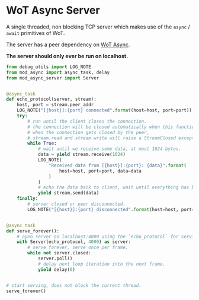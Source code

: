 # WoT Async Server
A single threaded, non blocking TCP server which makes use of the `async` / `await` primitives of WoT.

The server has a peer dependency on [WoT Async](https://github.com/lgfrbcsgo/wot-async).


**The server should only ever be run on localhost.**

```python
from debug_utils import LOG_NOTE
from mod_async import async_task, delay
from mod_async_server import Server


@async_task
def echo_protocol(server, stream):
    host, port = stream.peer_addr
    LOG_NOTE("[{host}]:{port} connected".format(host=host, port=port))
    try:
        # run until the client closes the connection.
        # the connection will be closed automatically when this function exits.
        # when the connection gets closed by the peer,
        # stream.read and stream.write will raise a StreamClosed exception.
        while True:
            # wait until we receive some data, at most 1024 bytes.
            data = yield stream.receive(1024)
            LOG_NOTE(
                "Received data from [{host}]:{port}: {data}".format(
                    host=host, port=port, data=data
                )
            )
            # echo the data back to client, wait until everything has been sent.
            yield stream.send(data)
    finally:
        # server closed or peer disconnected.
        LOG_NOTE("[{host}]:{port} disconnected".format(host=host, port=port))


@async_task
def serve_forever():
    # open server on localhost:4000 using the `echo_protocol` for serving individual connections.
    with Server(echo_protocol, 4000) as server:
        # serve forever, serve once per frame.
        while not server.closed:
            server.poll()
            # delay next loop iteration into the next frame.
            yield delay(0)


# start serving, does not block the current thread.
serve_forever()
```